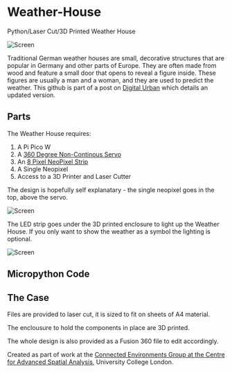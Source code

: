 # Weather-House
Python/Laser Cut/3D Printed Weather House

![Screen](https://www.digitalurban.org/wp-content/uploads/2023/08/Weatherhousewide@0.5x-1024x419.jpg)

Traditional German weather houses are small, decorative structures that are popular in Germany and other parts of Europe. They are often made from wood and feature a small door that opens to reveal a figure inside. These figures are usually a man and a woman, and they are used to predict the weather. This github is part of a post on [Digital Urban](http://) which details an updated version.

## Parts

The Weather House requires:

1. A Pi Pico W
2. A [360 Degree Non-Continous Servo](https://shop.pimoroni.com/products/geekservo-building-bricks-360-degree-servo?variant=40401223778387)
3. An [8 Pixel NeoPixel Strip](https://shop.pimoroni.com/products/adafruit-neopixel-stick?variant=370777247)
4. A Single Neopixel
5. Access to a 3D Printer and Laser Cutter

The design is hopefully self explanatary  - the single neopixel goes in the top, above the servo.

![Screen](https://www.digitalurban.org/wp-content/uploads/2023/08/WeatherHouseInternals-1024x614.jpg)

The LED strip goes under the 3D printed enclosure to light up the Weather House. If you only want to show the weather as a symbol the lighting is optional.

![Screen](https://www.digitalurban.org/wp-content/uploads/2023/08/WeatherHouseNeoPixels-1024x618.jpg)

## Micropython Code





## The Case

Files are provided to laser cut, it is sized to fit on sheets of A4 material.

The enclousure to hold the components in place are 3D printed. 

The whole design is also provided as a Fusion 360 file to edit accordingly.

Created as part of work at the [Connected Environments Group at the Centre for Advanced Spatial Analysis](https://connected-environments.org/), University College London.
